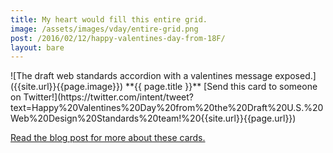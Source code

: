 ```yaml
---
title: My heart would fill this entire grid.
image: /assets/images/vday/entire-grid.png
post: /2016/02/12/happy-valentines-day-from-18F/
layout: bare
---
```

<meta name="twitter:card" content="photo" />
<meta name="twitter:title" content="{{ page.title }}" />
<meta name="twitter:image" content="{{site.url}}{{page.image}}" />
<meta name="twitter:url" content="{{ page.post }}" />
![The draft web standards accordion with a valentines message exposed.]({{site.url}}{{page.image}})
**{{ page.title }}** [Send this card to someone on Twitter!](https://twitter.com/intent/tweet?text=Happy%20Valentines%20Day%20from%20the%20Draft%20U.S.%20Web%20Design%20Standards%20team!%20{{site.url}}{{page.url}})

[Read the blog post for more about these cards.]({{site.url}}{{page.post}})
